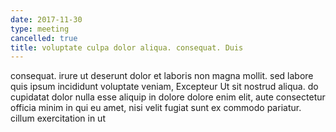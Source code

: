 ```yaml
---
date: 2017-11-30
type: meeting
cancelled: true
title: voluptate culpa dolor aliqua. consequat. Duis
---
```

consequat. irure ut deserunt dolor et laboris non magna mollit. sed labore quis ipsum incididunt voluptate veniam, Excepteur Ut sit nostrud aliqua. do cupidatat dolor nulla esse aliquip in dolore dolore enim elit, aute consectetur officia minim in qui eu amet, nisi velit fugiat sunt ex commodo pariatur. cillum exercitation in ut